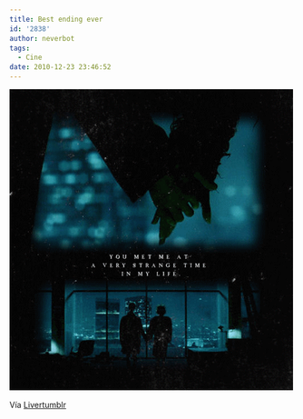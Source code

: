 ```yaml
---
title: Best ending ever
id: '2838'
author: neverbot
tags:
  - Cine
date: 2010-12-23 23:46:52
---
```


[![](./best-ending-ever/PhotoAlt1.gif "Fight Club")](./best-ending-ever/PhotoAlt1.gif)

Vía [Livertumblr](http://livercake.tumblr.com/post/2339770467)